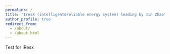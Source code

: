 ```yaml
---
permalink: /
title: "IresX (intelligent&reliable energy system) leading by Jin Zhao"
author_profile: true
redirect_from: 
  - /about/
  - /about.html
---
```


Test for IResx
